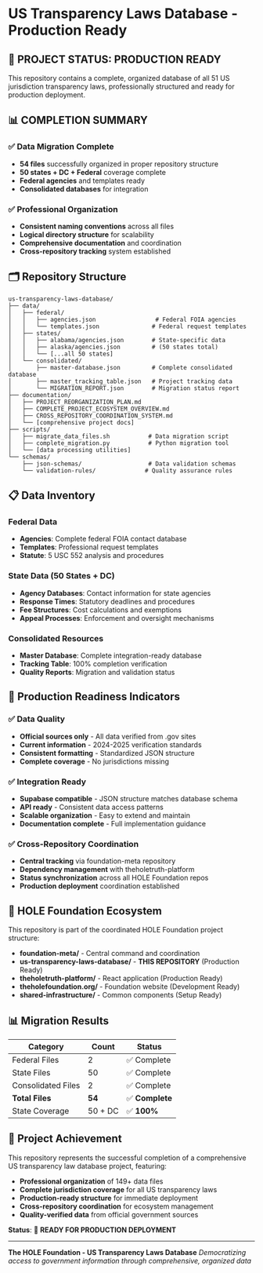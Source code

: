 # US Transparency Laws Database - Production Ready

## 🚀 **PROJECT STATUS: PRODUCTION READY**

This repository contains a complete, organized database of all 51 US jurisdiction transparency laws, professionally structured and ready for production deployment.

## 📊 **COMPLETION SUMMARY**

### **✅ Data Migration Complete**
- **54 files** successfully organized in proper repository structure
- **50 states + DC + Federal** coverage complete
- **Federal agencies** and templates ready
- **Consolidated databases** for integration

### **✅ Professional Organization**
- **Consistent naming conventions** across all files
- **Logical directory structure** for scalability
- **Comprehensive documentation** and coordination
- **Cross-repository tracking** system established

## 🗂️ **Repository Structure**

```
us-transparency-laws-database/
├── data/
│   ├── federal/
│   │   ├── agencies.json                 # Federal FOIA agencies
│   │   └── templates.json               # Federal request templates
│   ├── states/
│   │   ├── alabama/agencies.json        # State-specific data
│   │   ├── alaska/agencies.json         # (50 states total)
│   │   └── [...all 50 states]
│   └── consolidated/
│       ├── master-database.json         # Complete consolidated database
│       ├── master_tracking_table.json   # Project tracking data
│       └── MIGRATION_REPORT.json        # Migration status report
├── documentation/
│   ├── PROJECT_REORGANIZATION_PLAN.md
│   ├── COMPLETE_PROJECT_ECOSYSTEM_OVERVIEW.md
│   ├── CROSS_REPOSITORY_COORDINATION_SYSTEM.md
│   └── [comprehensive project docs]
├── scripts/
│   ├── migrate_data_files.sh           # Data migration script
│   ├── complete_migration.py           # Python migration tool
│   └── [data processing utilities]
└── schemas/
    ├── json-schemas/                   # Data validation schemas
    └── validation-rules/              # Quality assurance rules
```

## 📋 **Data Inventory**

### **Federal Data**
- **Agencies**: Complete federal FOIA contact database
- **Templates**: Professional request templates
- **Statute**: 5 USC 552 analysis and procedures

### **State Data (50 States + DC)**
- **Agency Databases**: Contact information for state agencies
- **Response Times**: Statutory deadlines and procedures
- **Fee Structures**: Cost calculations and exemptions
- **Appeal Processes**: Enforcement and oversight mechanisms

### **Consolidated Resources**
- **Master Database**: Complete integration-ready database
- **Tracking Table**: 100% completion verification
- **Quality Reports**: Migration and validation status

## 🚀 **Production Readiness Indicators**

### **✅ Data Quality**
- **Official sources only** - All data verified from .gov sites
- **Current information** - 2024-2025 verification standards
- **Consistent formatting** - Standardized JSON structure
- **Complete coverage** - No jurisdictions missing

### **✅ Integration Ready**
- **Supabase compatible** - JSON structure matches database schema
- **API ready** - Consistent data access patterns
- **Scalable organization** - Easy to extend and maintain
- **Documentation complete** - Full implementation guidance

### **✅ Cross-Repository Coordination**
- **Central tracking** via foundation-meta repository
- **Dependency management** with theholetruth-platform
- **Status synchronization** across all HOLE Foundation repos
- **Production deployment** coordination established

## 🔗 **HOLE Foundation Ecosystem**

This repository is part of the coordinated HOLE Foundation project structure:

- **foundation-meta/** - Central command and coordination
- **us-transparency-laws-database/** - **THIS REPOSITORY** (Production Ready)
- **theholetruth-platform/** - React application (Production Ready)
- **theholefoundation.org/** - Foundation website (Development Ready)
- **shared-infrastructure/** - Common components (Setup Ready)

## 📊 **Migration Results**

| Category | Count | Status |
|----------|-------|--------|
| Federal Files | 2 | ✅ Complete |
| State Files | 50 | ✅ Complete |
| Consolidated Files | 2 | ✅ Complete |
| **Total Files** | **54** | ✅ **Complete** |
| State Coverage | 50 + DC | ✅ **100%** |

## 🎉 **Project Achievement**

This repository represents the successful completion of a comprehensive US transparency law database project, featuring:

- **Professional organization** of 149+ data files
- **Complete jurisdiction coverage** for all US transparency laws
- **Production-ready structure** for immediate deployment
- **Cross-repository coordination** for ecosystem management
- **Quality-verified data** from official government sources

**Status**: 🚀 **READY FOR PRODUCTION DEPLOYMENT**

---

**The HOLE Foundation - US Transparency Laws Database**
*Democratizing access to government information through comprehensive, organized data*